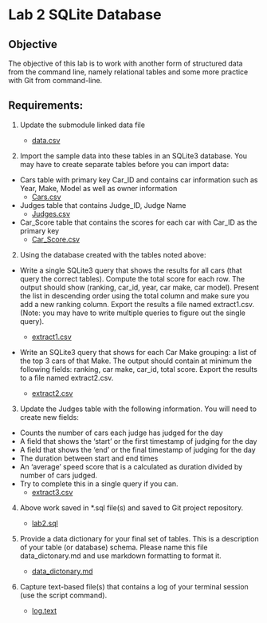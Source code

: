 # Lab 2 SQLite Database
## Objective
The objective of this lab is to work with another form of structured data from the command line, namely relational tables and some more practice with Git from command-line.
## Requirements:

1. Update the submodule linked data file
    - [data.csv](https://gist.github.com/katychuang/d66a59b6db4e59c16efd4c42ad411f8e/5e68894febe276fd763dcc8e28fa6ad2657f7d7f)

2. Import the sample data into these tables in an SQLite3 database. You may have to create separate tables before you can import data:
  - Cars table with primary key Car_ID and contains car information such as Year, Make, Model as well as owner information
      - [Cars.csv](Cars.csv)
  - Judges table that contains Judge_ID, Judge Name
      - [Judges.csv](Judges.csv)
  - Car_Score table that contains the scores for each car with Car_ID as the primary key
      - [Car_Score.csv](Car_Score.csv)

2. Using the database created with the tables noted above:
- Write a single SQLite3 query that shows the results for all cars (that query the correct tables). Compute the total score for each row. The output should show (ranking, car_id, year, car make, car model). Present the list in descending order using the total column and make sure you add a new ranking column. Export the results a file named extract1.csv. (Note: you may have to write multiple queries to figure out the single query). 
    - [extract1.csv](extract1.csv)

- Write an SQLite3 query that shows for each Car Make grouping: a list of the top 3 cars of that Make. The output should contain at minimum the following fields: ranking, car make, car_id, total score. Export the results to a file named extract2.csv. 
    - [extract2.csv](extract2.csv)

3. Update the Judges table with the following information. You will need to create new fields:
- Counts the number of cars each judge has judged for the day
- A field that shows the ‘start’ or the first timestamp of judging for the day
- A field that shows the ‘end’ or the final timestamp of judging for the day
- The duration between start and end times
- An ‘average’ speed score that is a calculated as duration divided by number of cars judged.
- Try to complete this in a single query if you can.
    - [extract3.csv](extract3.csv)
4. Above work saved in *.sql file(s) and saved to Git project repository. 
    - [lab2.sql](lab2.sql)

5. Provide a data dictionary for your final set of tables. This is a description of your table (or database) schema. Please name this file data_dictonary.md and use markdown formatting to format it.
    - [data_dictonary.md](data_dictonary.md)


6. Capture text-based file(s) that contains a log of your terminal session (use the script command).
    - [log.text](log.text)


